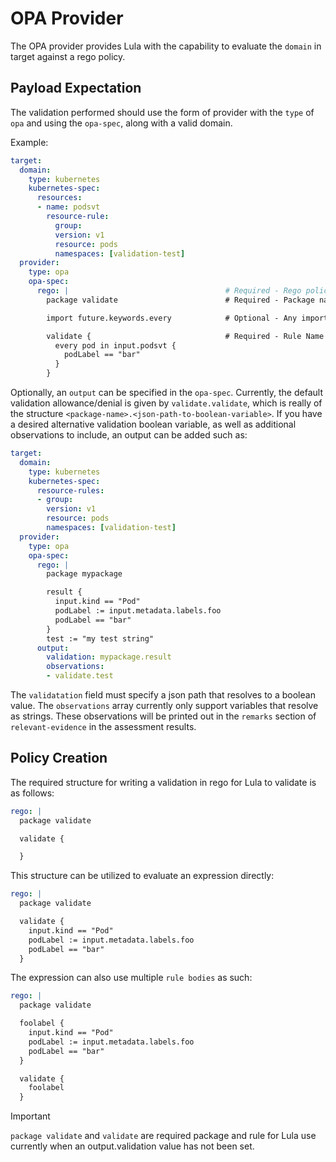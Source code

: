 # OPA Provider

The OPA provider provides Lula with the capability to evaluate the `domain` in target against a rego policy. 

## Payload Expectation

The validation performed should use the form of provider with the `type` of `opa` and using the `opa-spec`, along with a valid domain.

Example:
```yaml
target:
  domain: 
    type: kubernetes
    kubernetes-spec:
      resources:
      - name: podsvt
        resource-rule:
          group:
          version: v1
          resource: pods
          namespaces: [validation-test]
  provider:
    type: opa
    opa-spec:
      rego: |                                   # Required - Rego policy used for data validation
        package validate                        # Required - Package name

        import future.keywords.every            # Optional - Any imported keywords

        validate {                              # Required - Rule Name for evaluation - "validate" is the only supported rule
          every pod in input.podsvt {
            podLabel == "bar"
          }
        }
```

Optionally, an `output` can be specified in the `opa-spec`. Currently, the default validation allowance/denial is given by `validate.validate`, which is really of the structure `<package-name>.<json-path-to-boolean-variable>`. If you have a desired alternative validation boolean variable, as well as additional observations to include, an output can be added such as:
```yaml
target:
  domain: 
    type: kubernetes
    kubernetes-spec:
      resource-rules: 
      - group: 
        version: v1 
        resource: pods
        namespaces: [validation-test] 
  provider:
    type: opa
    opa-spec:
      rego: |
        package mypackage 

        result {
          input.kind == "Pod"
          podLabel := input.metadata.labels.foo
          podLabel == "bar"
        }
        test := "my test string"
      output:
        validation: mypackage.result
        observations:
        - validate.test
```
The `validatation` field must specify a json path that resolves to a boolean value. The `observations` array currently only support variables that resolve as strings. These observations will be printed out in the `remarks` section of `relevant-evidence` in the assessment results.

## Policy Creation

The required structure for writing a validation in rego for Lula to validate is as follows:

```yaml
rego: |
  package validate 

  validate {

  }
```

This structure can be utilized to evaluate an expression directly:

```yaml
rego: |
  package validate 

  validate {
    input.kind == "Pod"
    podLabel := input.metadata.labels.foo
    podLabel == "bar"
  }
```

The expression can also use multiple `rule bodies` as such:

```yaml
rego: |
  package validate

  foolabel {
    input.kind == "Pod"
    podLabel := input.metadata.labels.foo
    podLabel == "bar"
  }

  validate {
    foolabel
  }
```

> [!IMPORTANT]
> `package validate` and `validate` are required package and rule for Lula use currently when an output.validation value has not been set. 
